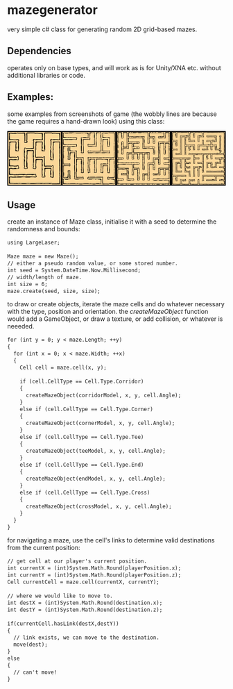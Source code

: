 # mazegenerator
very simple c# class for generating random 2D grid-based mazes.

## Dependencies
operates only on base types, and will work as is for Unity/XNA etc. without additional libraries or code.

## Examples:
some examples from screenshots of game (the wobbly lines are because the game requires a hand-drawn look) using this class:

![Examples](/examples/examples.png "Examples")

## Usage
create an instance of Maze class, initialise it with a seed to determine the randomness and bounds:

```
using LargeLaser;

Maze maze = new Maze();
// either a pseudo random value, or some stored number.
int seed = System.DateTime.Now.Millisecond;
// width/length of maze.
int size = 6;
maze.create(seed, size, size);
```

to draw or create objects, iterate the maze cells and do whatever necessary with the type, position and orientation. the *createMazeObject* function would add a GameObject, or draw a texture, or add collision, or whatever is neeeded.

```
for (int y = 0; y < maze.Length; ++y)
{
  for (int x = 0; x < maze.Width; ++x)
  {
    Cell cell = maze.cell(x, y);
    
    if (cell.CellType == Cell.Type.Corridor)
    {
      createMazeObject(corridorModel, x, y, cell.Angle);
    }
    else if (cell.CellType == Cell.Type.Corner)
    {
      createMazeObject(cornerModel, x, y, cell.Angle);
    }
    else if (cell.CellType == Cell.Type.Tee)
    {
      createMazeObject(teeModel, x, y, cell.Angle);
    }
    else if (cell.CellType == Cell.Type.End)
    {
      createMazeObject(endModel, x, y, cell.Angle);
    }
    else if (cell.CellType == Cell.Type.Cross)
    {
      createMazeObject(crossModel, x, y, cell.Angle);
    }
  }
}
```

for navigating a maze, use the cell's links to determine valid destinations from the current position:

```
// get cell at our player's current position.
int currentX = (int)System.Math.Round(playerPosition.x);
int currentY = (int)System.Math.Round(playerPosition.z);
Cell currentCell = maze.cell(currentX, currentY);

// where we would like to move to.
int destX = (int)System.Math.Round(destination.x);
int destY = (int)System.Math.Round(destination.z);

if(currentCell.hasLink(destX,destY))
{
  // link exists, we can move to the destination.
  move(dest);
}
else
{
  // can't move!
}

```

